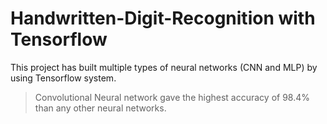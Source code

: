 # Handwritten-Digit-Recognition with Tensorflow

This project has built multiple types of neural networks (CNN and MLP) by using Tensorflow system.
> Convolutional Neural network gave the highest accuracy of 98.4% than any other neural networks.
